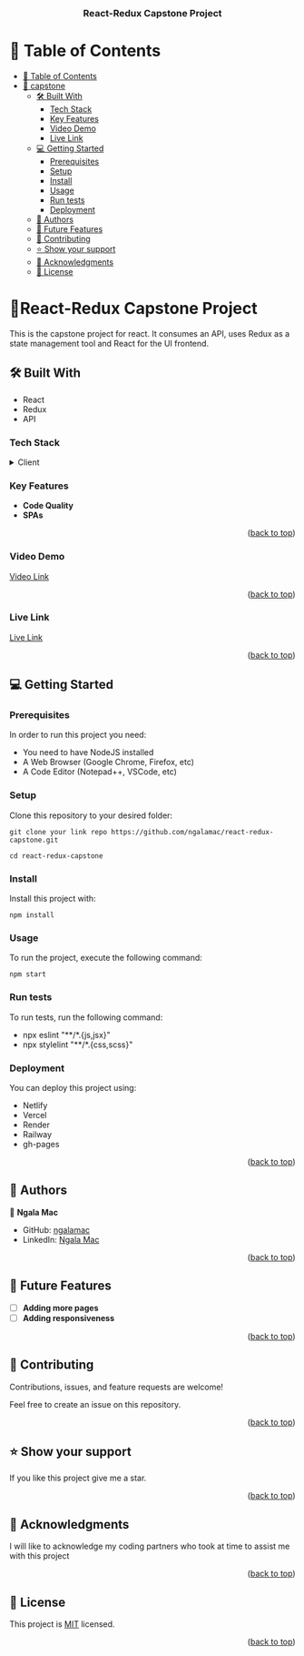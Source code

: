 <div align="center">

  <br/>

  <h3><b>React-Redux Capstone Project</b></h3>

</div>

# 📗 Table of Contents

- [📗 Table of Contents](#-table-of-contents)
- [📖 capstone ](#-capstone-)
  - [🛠 Built With ](#-built-with-)
    - [Tech Stack ](#tech-stack-)
    - [Key Features ](#key-features-)
    - [ Video Demo ](#video-demo)
    - [ Live Link ](#live-link)
  - [💻 Getting Started ](#-getting-started-)
    - [Prerequisites](#prerequisites)
    - [Setup](#setup)
    - [Install](#install)
    - [Usage](#usage)
    - [Run tests](#run-tests)
    - [Deployment](#deployment)
  - [👥 Authors ](#-authors-)
  - [🔭 Future Features ](#-future-features-)
  - [🤝 Contributing ](#-contributing-)
  - [⭐️ Show your support ](#️-show-your-support-)
  - [🙏 Acknowledgments ](#-acknowledgments-)
  - [📝 License ](#-license-)

# 📖React-Redux Capstone Project<a name="about-project"></a>

This is the capstone project for react. It consumes an API, uses Redux as a state management tool and React for the UI frontend.

## 🛠 Built With <a name="built-with"></a>
- React
- Redux
- API

### Tech Stack <a name="tech-stack"></a>

<details>
  <summary>Client</summary>
  <ul>
    <li><a href="https://react.dev/">React JS</a></li>
  </ul>
</details>

### Key Features <a name="key-features"></a>

- **Code Quality**
- **SPAs**

<p align="right">(<a href="#readme-top">back to top</a>)</p>

### Video Demo <a name="video-demo"></a>

[Video Link](https://www.loom.com/share/d1bb499c11b240ea99069a1166b2e901?sid=66b92fdb-1145-423e-899a-199ed82382b3)

<p align="right">(<a href="#readme-top">back to top</a>)</p>

### Live Link <a name="live-link"></a>

[Live Link](https://ngalamac.github.io/react-redux-capstone/)

<p align="right">(<a href="#readme-top">back to top</a>)</p>

## 💻 Getting Started <a name="getting-started"></a>

### Prerequisites

In order to run this project you need:

- You need to have NodeJS installed
- A Web Browser (Google Chrome, Firefox, etc)
- A Code Editor (Notepad++, VSCode, etc)

### Setup

Clone this repository to your desired folder:

```
git clone your link repo https://github.com/ngalamac/react-redux-capstone.git

cd react-redux-capstone
```

### Install

Install this project with:

```
npm install
```

### Usage

To run the project, execute the following command:

``npm start``

### Run tests

To run tests, run the following command:

- npx eslint "**/*.{js,jsx}"
- npx stylelint "**/*.{css,scss}"

### Deployment

You can deploy this project using:
- Netlify
- Vercel
- Render
- Railway
- gh-pages

<p align="right">(<a href="#readme-top">back to top</a>)</p>

## 👥 Authors <a name="authors"></a>

👤 **Ngala Mac**

- GitHub: [ngalamac](https://github.com/ngalamac)
- LinkedIn: [Ngala Mac](https://www.linkedin.com/in/...)


<p align="right">(<a href="#readme-top">back to top</a>)</p>

## 🔭 Future Features <a name="future-features"></a>

- [ ] **Adding more pages**
- [ ] **Adding responsiveness**

<p align="right">(<a href="#readme-top">back to top</a>)</p>

## 🤝 Contributing <a name="contributing"></a>

Contributions, issues, and feature requests are welcome!

Feel free to create an issue on this repository.

<p align="right">(<a href="#readme-top">back to top</a>)</p>

## ⭐️ Show your support <a name="support"></a>

If you like this project give me a star.

<p align="right">(<a href="#readme-top">back to top</a>)</p>

## 🙏 Acknowledgments <a name="acknowledgements"></a>

I will like to acknowledge my coding partners who took at time to assist me with this project

<p align="right">(<a href="#readme-top">back to top</a>)</p>

## 📝 License <a name="license"></a>


This project is [MIT](./MIT) licensed.


<p align="right">(<a href="#readme-top">back to top</a>)</p>